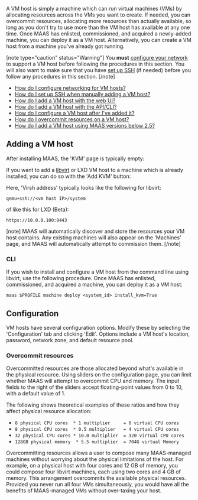 A VM host is simply a machine which can run virtual machines (VMs) by allocating  resources across the VMs you want to create.  If needed, you can overcommit resources, allocating more resources than actually available, so long as you don't try to use more than the VM host has available at any one time. Once MAAS has enlisted, commissioned, and acquired a newly-added machine, you can deploy it as a VM host.  Alternatively, you can create a VM host from a machine you've already got running.

[note type="caution" status="Warning"]
You **must** [configure your network](/t/vm-host-networking/1526) to support a VM host before following the procedures in this section.  You will also want to make sure that you have [set up SSH](/t/vm-host-networking/1526#heading--set-up-ssh) (if needed) before you follow any procedures in this section. 
[/note]

* [How do I configure networking for VM hosts?](/t/vm-host-networking/1526)
* [How do I set up SSH when manually adding a VM host?](/t/vm-host-networking/1526#heading--set-up-ssh)
* [How do I add a VM host with the web UI?](/t/adding-a-vm-host/1549#heading--adding-a-vm-host)
* [How do I add a VM host with the API/CLI?](/t/adding-a-vm-host/1549#heading--adding-a-vm-host-cli)
* [How do I configure a VM host after I've added it?](/t/adding-a-vm-host/1549#heading--configuration)
* [How do I overcommit resources on a VM host?](/t/adding-a-vm-host/1549#heading--overcommit-resources)
* [How do I add a VM host using MAAS versions below 2.5?](https://old-docs.maas.io/2.5/en/manage-kvm-add-host)


<h2 id="heading--adding-a-vm-host">Adding a VM host</h2>

After installing MAAS, the 'KVM' page is typically empty:

<!-- vanilla
![kvm-open-screen|638x321](https://discourse.maas.io/uploads/default/original/1X/fa0cc573f34cb23ca0ac026e97ef5b618ff1fed3.jpeg) 
 vanilla -->

<!-- ui
![kvm-open-screen|638x321](https://discourse.maas.io/uploads/default/original/1X/fa0cc573f34cb23ca0ac026e97ef5b618ff1fed3.jpeg) 
 ui -->

<!-- cli
### ADD SUITABLE CLI EXAMPLE OR PRINTOUT ###
 cli -->

If you want to add a [libvirt](https://ubuntu.com/server/docs/virtualization-libvirt) or LXD VM host to a machine which is already installed, you can do so with the 'Add KVM' button:

<!-- vanilla
![new-kvm-add|690x348](https://discourse.maas.io/uploads/default/optimized/1X/197ae57b89b32546cf054fff49452f9025354af8_2_690x348.jpeg) 
 vanilla -->

<!-- ui
![new-kvm-add|690x348](https://discourse.maas.io/uploads/default/optimized/1X/197ae57b89b32546cf054fff49452f9025354af8_2_690x348.jpeg) 
 ui -->

<!-- cli
### ADD SUITABLE CLI EXAMPLE OR PRINTOUT ###
 cli -->

Here, 'Virsh address' typically looks like the following for libvirt:

    qemu+ssh://<vm host IP>/system

of like this for LXD (Beta):

    https://10.0.0.100:8443

[note]
MAAS will automatically discover and store the resources your VM host contains. Any existing machines will also appear on the 'Machines' page, and MAAS will automatically attempt to commission them.
[/note]

<h3 id="heading--adding-a-vm-host-cli">CLI</h3>

If you wish to install and configure a VM host from the command line using libvirt, use the following procedure.  Once MAAS has enlisted, commissioned, and acquired a machine, you can deploy it as a VM host:

    maas $PROFILE machine deploy <system_id> install_kvm=True

<h2 id="heading--configuration">Configuration</h2>

VM hosts have several configuration options. Modify these by selecting the 'Configuration' tab and clicking 'Edit'. Options include a VM host's location, password, network zone, and default resource pool.

<!-- vanilla
![pod configuration](https://discourse.maas.io/uploads/default/original/1X/e6f9b3effcc9e4f44a09836cf6185449410bae7f.png)
 vanilla -->

<!-- ui
![pod configuration](https://discourse.maas.io/uploads/default/original/1X/e6f9b3effcc9e4f44a09836cf6185449410bae7f.png)
 ui -->

<!-- cli
### ADD SUITABLE CLI EXAMPLE OR PRINTOUT ###
 cli -->

<h3 id="heading--overcommit-resources">Overcommit resources</h3>

Overcommitted resources are those allocated beyond what's available in the physical resource. Using sliders on the configuration page, you can limit whether MAAS will attempt to overcommit CPU and memory. The input fields to the right of the sliders accept floating-point values from 0 to 10, with a default value of 1.

The following shows theoretical examples of these ratios and how they affect physical resource allocation:

-   `8 physical CPU cores  * 1 multiplier     = 8 virtual CPU cores`
-   `8 physical CPU cores  * 0.5 multiplier   = 4 virtual CPU cores`
-   `32 physical CPU cores * 10.0 multiplier  = 320 virtual CPU cores`
-   `128GB physical memory  * 5.5 multiplier  = 704G virtual Memory`

<!-- vanilla
![kvm-overcommit|690x269](https://discourse.maas.io/uploads/default/optimized/1X/27a8f21392af3d29a500e33f99e1f79c578cf29c_2_690x269.jpeg) 
 vanilla -->

<!-- ui
![kvm-overcommit|690x269](https://discourse.maas.io/uploads/default/optimized/1X/27a8f21392af3d29a500e33f99e1f79c578cf29c_2_690x269.jpeg) 
 ui -->

<!-- cli
### ADD SUITABLE CLI EXAMPLE OR PRINTOUT ###
 cli -->

Overcommitting resources allows a user to compose many MAAS-managed machines without worrying about the physical limitations of the host. For example, on a physical host with four cores and 12 GB of memory, you could compose four libvirt machines, each using two cores and 4 GB of memory.  This arrangement overcommits the available physical resources. Provided you never run all four VMs simultaneously, you would have all the benefits of MAAS-managed VMs without over-taxing your host.